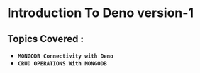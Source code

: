 # Introduction To Deno version-1

## Topics Covered :
-  **`MONGODB Connectivity with Deno`** 
-  **`CRUD OPERATIONS With MONGODB`** 